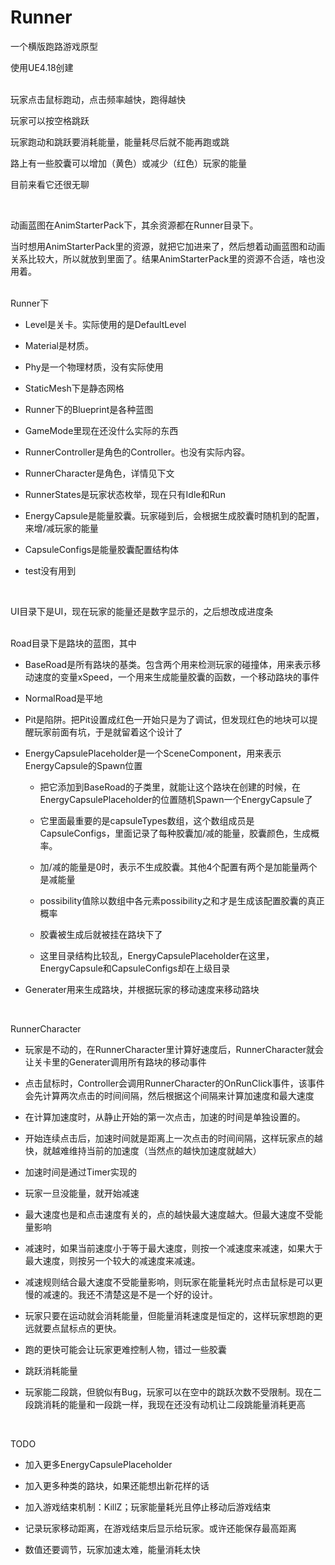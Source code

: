 # Runner
一个横版跑路游戏原型

使用UE4.18创建    
<br />

玩家点击鼠标跑动，点击频率越快，跑得越快

玩家可以按空格跳跃

玩家跑动和跳跃要消耗能量，能量耗尽后就不能再跑或跳

路上有一些胶囊可以增加（黄色）或减少（红色）玩家的能量

目前来看它还很无聊      

<br />


动画蓝图在AnimStarterPack下，其余资源都在Runner目录下。

当时想用AnimStarterPack里的资源，就把它加进来了，然后想着动画蓝图和动画关系比较大，所以就放到里面了。结果AnimStarterPack里的资源不合适，啥也没用着。          
<br />

Runner下

  - Level是关卡。实际使用的是DefaultLevel
  
  - Material是材质。
  
  - Phy是一个物理材质，没有实际使用
  
  - StaticMesh下是静态网格
  
  
  
  - Runner下的Blueprint是各种蓝图
 
  - GameMode里现在还没什么实际的东西
  
  - RunnerController是角色的Controller。也没有实际内容。
  
  - RunnerCharacter是角色，详情见下文
  
  - RunnerStates是玩家状态枚举，现在只有Idle和Run
  
  - EnergyCapsule是能量胶囊。玩家碰到后，会根据生成胶囊时随机到的配置，来增/减玩家的能量
  
  - CapsuleConfigs是能量胶囊配置结构体
  
  - test没有用到     
  <br />
  
  
  
  UI目录下是UI，现在玩家的能量还是数字显示的，之后想改成进度条  
  <br />
  
  
  Road目录下是路块的蓝图，其中
  
  - BaseRoad是所有路块的基类。包含两个用来检测玩家的碰撞体，用来表示移动速度的变量xSpeed，一个用来生成能量胶囊的函数，一个移动路块的事件
    
  - NormalRoad是平地
    
  - Pit是陷阱。把Pit设置成红色一开始只是为了调试，但发现红色的地块可以提醒玩家前面有坑，于是就留着这个设计了
    
  - EnergyCapsulePlaceholder是一个SceneComponent，用来表示EnergyCapsule的Spawn位置
    
      - 把它添加到BaseRoad的子类里，就能让这个路块在创建的时候，在EnergyCapsulePlaceholder的位置随机Spawn一个EnergyCapsule了
      
      - 它里面最重要的是capsuleTypes数组，这个数组成员是CapsuleConfigs，里面记录了每种胶囊加/减的能量，胶囊颜色，生成概率。
      
      - 加/减的能量是0时，表示不生成胶囊。其他4个配置有两个是加能量两个是减能量
      
      - possibility值除以数组中各元素possibility之和才是生成该配置胶囊的真正概率
      
      - 胶囊被生成后就被挂在路块下了
      
      - 这里目录结构比较乱，EnergyCapsulePlaceholder在这里，EnergyCapsule和CapsuleConfigs却在上级目录
      
  - Generater用来生成路块，并根据玩家的移动速度来移动路块  
  <br />
    
    
    
  RunnerCharacter
  
   - 玩家是不动的，在RunnerCharacter里计算好速度后，RunnerCharacter就会让关卡里的Generater调用所有路块的移动事件
    
   - 点击鼠标时，Controller会调用RunnerCharacter的OnRunClick事件，该事件会先计算两次点击的时间间隔，然后根据这个间隔来计算加速度和最大速度
    
   - 在计算加速度时，从静止开始的第一次点击，加速的时间是单独设置的。
    
   - 开始连续点击后，加速时间就是距离上一次点击的时间间隔，这样玩家点的越快，就越难维持当前的加速度（当然点的越快加速度就越大）
    
   - 加速时间是通过Timer实现的
    
   - 玩家一旦没能量，就开始减速
    
   - 最大速度也是和点击速度有关的，点的越快最大速度越大。但最大速度不受能量影响
    
   - 减速时，如果当前速度小于等于最大速度，则按一个减速度来减速，如果大于最大速度，则按另一个较大的减速度来减速。
    
   - 减速规则结合最大速度不受能量影响，则玩家在能量耗光时点击鼠标是可以更慢的减速的。我还不清楚这是不是一个好的设计。
    
   - 玩家只要在运动就会消耗能量，但能量消耗速度是恒定的，这样玩家想跑的更远就要点鼠标点的更快。
    
   - 跑的更快可能会让玩家更难控制人物，错过一些胶囊
    
   - 跳跃消耗能量
    
   - 玩家能二段跳，但貌似有Bug，玩家可以在空中的跳跃次数不受限制。现在二段跳消耗的能量和一段跳一样，我现在还没有动机让二段跳能量消耗更高  
   <br />
    
    
    
TODO

  - 加入更多EnergyCapsulePlaceholder
  
  - 加入更多种类的路块，如果还能想出新花样的话
  
  - 加入游戏结束机制：KillZ；玩家能量耗光且停止移动后游戏结束
  
  - 记录玩家移动距离，在游戏结束后显示给玩家。或许还能保存最高距离
  
  - 数值还要调节，玩家加速太难，能量消耗太快
  
  
    
    
    
    
    
